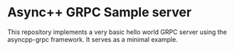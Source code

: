 # Async++ GRPC Sample server

This repository implements a very basic hello world GRPC server using the asyncpp-grpc framework.
It serves as a minimal example.